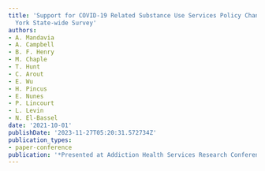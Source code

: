 ```yaml
---
title: 'Support for COVID-19 Related Substance Use Services Policy Changes: A New
  York State-wide Survey'
authors:
- A. Mandavia
- A. Campbell
- B. F. Henry
- M. Chaple
- T. Hunt
- C. Arout
- E. Wu
- H. Pincus
- E. Nunes
- P. Lincourt
- L. Levin
- N. El-Bassel
date: '2021-10-01'
publishDate: '2023-11-27T05:20:31.572734Z'
publication_types:
- paper-conference
publication: '*Presented at Addiction Health Services Research Conference*'
---
```

